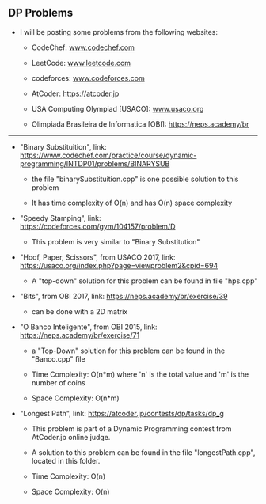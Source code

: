## DP Problems

* I will be posting some problems from the following websites: 

    - CodeChef: www.codechef.com  

    - LeetCode: www.leetcode.com  

    - codeforces: www.codeforces.com  

    - AtCoder: https://atcoder.jp  

    - USA Computing Olympiad [USACO]: www.usaco.org  

    - Olimpiada Brasileira de Informatica [OBI]: https://neps.academy/br

---

* "Binary Substituition", link: https://www.codechef.com/practice/course/dynamic-programming/INTDP01/problems/BINARYSUB  

    - the file "binarySubstituition.cpp" is one possible solution to this problem  

    - It has time complexity of O(n) and has O(n) space complexity  

* "Speedy Stamping", link: https://codeforces.com/gym/104157/problem/D  

    - This problem is very similar to "Binary Substitution"  

* "Hoof, Paper, Scissors", from USACO 2017, link: https://usaco.org/index.php?page=viewproblem2&cpid=694  

    - A "top-down" solution for this problem can be found in file "hps.cpp"  

* "Bits", from OBI 2017, link: https://neps.academy/br/exercise/39  

    - can be done with a 2D matrix  

* "O Banco Inteligente", from OBI 2015, link: https://neps.academy/br/exercise/71  

    - a "Top-Down" solution for this problem can be found in the "Banco.cpp" file  

    - Time Complexity: O(n*m) where 'n' is the total value and 'm' is the number of coins  

    - Space Complexity: O(n*m)  

* "Longest Path", link: https://atcoder.jp/contests/dp/tasks/dp_g  

    - This problem is part of a Dynamic Programming contest from AtCoder.jp online judge.

    - A solution to this problem can be found in the file "longestPath.cpp", located in this folder.  

    - Time Complexity: O(n)  

    - Space Complexity: O(n)  